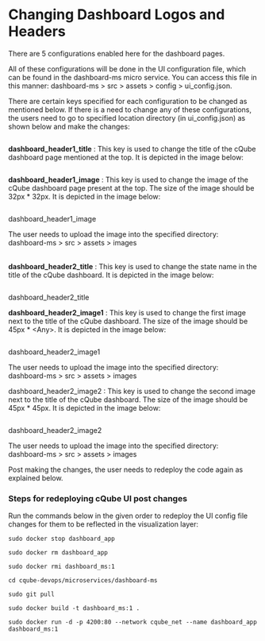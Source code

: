# Changing Dashboard Logos and Headers

There are 5 configurations enabled here for the dashboard pages.

All of these configurations will be done in the UI configuration file, which can be found in the dashboard-ms micro service. You can access this file in this manner: dashboard-ms > src > assets > config > ui\_config.json.

There are certain keys specified for each configuration to be changed as mentioned below. If there is a need to change any of these configurations, the users need to go to specified location directory (in ui\_config.json) as shown below and make the changes:

<figure><img src="broken-reference" alt=""><figcaption></figcaption></figure>

&#x20;**dashboard\_header1\_title** : This key is used to change the title of the cQube dashboard page mentioned at the top. It is depicted in the image below:

<figure><img src="broken-reference" alt=""><figcaption></figcaption></figure>

**dashboard\_header1\_image** : This key is used to change the image of the cQube dashboard page present at the top. The size of the image should be 32px \* 32px. It is depicted in the image below:

<figure><img src="https://lh6.googleusercontent.com/k3bBGSRqUENx7BamyiI34iyzPqEozqlBSmR6OaQz-trP-uHXi-uEe3Sv6EmzVQCHtzuJCV5TcJC-g8CuUXR89IT2EYcsVce1PkQnEyF8lJx7J6jNcqiCAxXKtjnGp6i6xKzriC-ki3eHXXAI3gUVG88" alt=""><figcaption></figcaption></figure>

dashboard\_header1\_image

The user needs to upload the image into the specified directory: dashboard-ms > src > assets > images

\
**dashboard\_header2\_title** : This key is used to change the state name in the title of the cQube dashboard. It is depicted in the image below:

<figure><img src="https://lh5.googleusercontent.com/tY6b_hG_faCC3BpzMCeMk3alzSWg12lJ4ULJWGUA3G2exIAdbpR9uxYoMAL6MuiK3Gkp2w-q7Y1T1I-A0-lwkJlSnY-n1X8JBokhzo_QuWZUUMkRsCy8jCGw5TNt36udpe87yp8bBvi3HZcDowWLLY8" alt=""><figcaption></figcaption></figure>

dashboard\_header2\_title

**dashboard\_header2\_image1** : This key is used to change the first image next to the title of the cQube dashboard. The size of the image should be 45px \* \<Any>. It is depicted in the image below:

<figure><img src="https://lh4.googleusercontent.com/PQhJ47xNC8u-QGEdxcy6k6bmoR_L5-dXqPMxj0RoqWPiIO-NeYORCSjwP_IpnmfRwLPU_ElfPvunglLY452vMsZAYZidEJ3jYTCI04KF-B1jAY2Ln66IicbwIMbaIdX2-BkEDepIjvpPhh1JoeS206E" alt=""><figcaption></figcaption></figure>

dashboard\_header2\_image1

The user needs to upload the image into the specified directory: dashboard-ms > src > assets > images

dashboard\_header2\_image2 : This key is used to change the second image next to the title of the cQube dashboard. The size of the image should be 45px \* 45px. It is depicted in the image below:

<figure><img src="https://lh3.googleusercontent.com/KCElwHVWXGDPGPoJypbnv_R2_GKmHdEHyhlv9pOict0OdtwIHraja0XgowlDEh_M3LtjKic2JxFsQWpZ1Ilm5flO1-A3H7Caw-LUxI_EuOAGsNUN7Ukt8vtXjr7lsZGmM6EvLr_kGebFgtBqsdzLrLo" alt=""><figcaption></figcaption></figure>

dashboard\_header2\_image2

The user needs to upload the image into the specified directory: dashboard-ms > src > assets > images

Post making the changes, the user needs to redeploy the code again as explained below.

### Steps for redeploying cQube UI post changes

Run the commands below in the given order to redeploy the UI config file changes for them to be reflected in the visualization layer:

`sudo docker stop dashboard_app`

`sudo docker rm dashboard_app`

`sudo docker rmi dashboard_ms:1`

`cd cqube-devops/microservices/dashboard-ms`

`sudo git pull`&#x20;

`sudo docker build -t dashboard_ms:1 .`

`sudo docker run -d -p 4200:80 --network cqube_net --name dashboard_app dashboard_ms:1`
